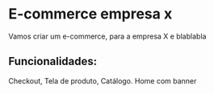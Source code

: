 # E-commerce empresa x

Vamos criar um e-commerce, para a empresa X e blablabla

## Funcionalidades:

Checkout, Tela de produto, Catálogo. Home com banner
